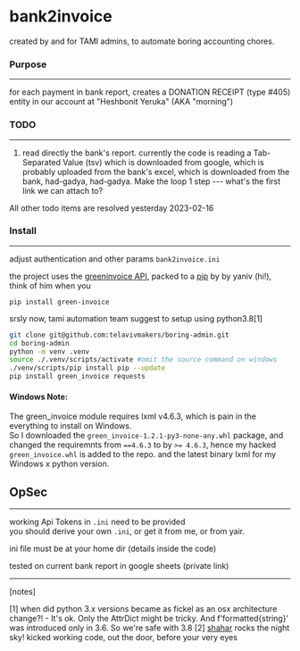 # bank2invoice

created by and for TAMI admins,
to automate boring accounting chores.


### Purpose
---
for each payment in bank report,
  creates a DONATION RECEIPT (type #405) entity in our account at "Heshbonit Yeruka" (AKA "morning")

### TODO
---
 1. read directly the bank's report.  currently the code is reading a Tab-Separated Value (tsv) which is downloaded from google, which is probably uploaded from the bank's excel, which is downloaded from the bank, had-gadya, had-gadya. Make the loop 1 step --- what's the first link we can attach to?

All other todo items are resolved yesterday 2023-02-16

	
### Install
---

adjust authentication and other params `bank2invoice.ini`

the project uses the [greeninvoice API](https://www.greeninvoice.co.il/api-docs), packed to a [pip](https://github.com/yanivps/green-invoice) by by yaniv (hi!),  
think of him when you 

`pip install green-invoice`



srsly now, tami automation team suggest to setup using python3.8[1]  

```bash
git clone git@github.com:telavivmakers/boring-admin.git 
cd boring-admin
python -m venv .venv
source ./.venv/scripts/activate #omit the source command on windows
./venv/scripts/pip install pip --update
pip install green_invoice requests
```

#### Windows Note:

The green_invoice module requires lxml v4.6.3, which is pain in the everything to install on Windows.  
So I downloaded the `green_invoice-1.2.1-py3-none-any.whl` package, and changed the requiremnts from `==4.6.3` to by `>= 4.6.3`,  hence my hacked `green_invoice.whl` is added to the repo.  and the latest binary lxml for my Windows x python version.



## OpSec
---

working Api Tokens in `.ini` need to be provided  
you should derive your own `.ini`, or get it from me, or from yair.    

ini file must be at your home dir (details inside the code)

tested on current bank report in google sheets (private link)

---
[notes]

[1] when did python 3.x versions became as fickel as an osx architecture change?!  - It's ok. Only the AttrDict might be tricky. And f'formatted{string}' was introduced only in 3.6.  So we're safe with 3.8
[2] [shahar]( shaharr.info) rocks the night sky! kicked working code, out the door, before your very eyes
